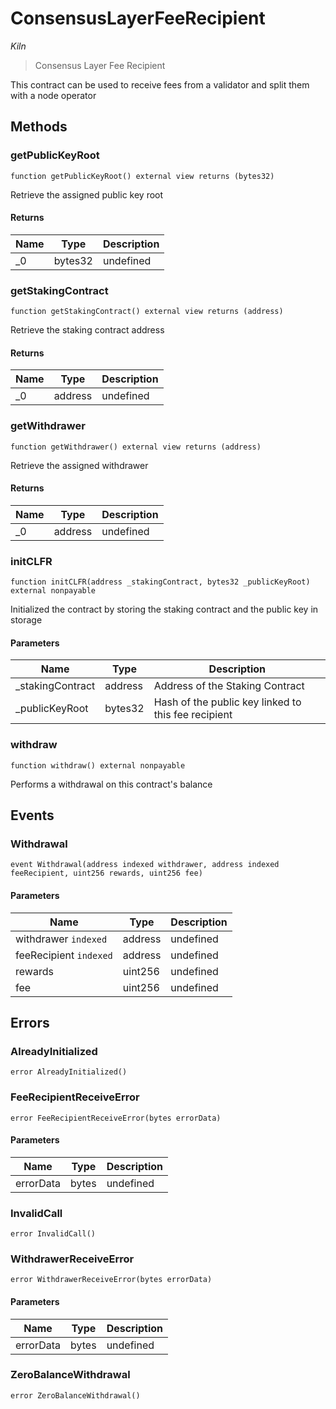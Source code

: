 # ConsensusLayerFeeRecipient

*Kiln*

> Consensus Layer Fee Recipient

This contract can be used to receive fees from a validator and split them with a node operator



## Methods

### getPublicKeyRoot

```solidity
function getPublicKeyRoot() external view returns (bytes32)
```

Retrieve the assigned public key root




#### Returns

| Name | Type | Description |
|---|---|---|
| _0 | bytes32 | undefined |

### getStakingContract

```solidity
function getStakingContract() external view returns (address)
```

Retrieve the staking contract address




#### Returns

| Name | Type | Description |
|---|---|---|
| _0 | address | undefined |

### getWithdrawer

```solidity
function getWithdrawer() external view returns (address)
```

Retrieve the assigned withdrawer




#### Returns

| Name | Type | Description |
|---|---|---|
| _0 | address | undefined |

### initCLFR

```solidity
function initCLFR(address _stakingContract, bytes32 _publicKeyRoot) external nonpayable
```

Initialized the contract by storing the staking contract and the public key in storage



#### Parameters

| Name | Type | Description |
|---|---|---|
| _stakingContract | address | Address of the Staking Contract |
| _publicKeyRoot | bytes32 | Hash of the public key linked to this fee recipient |

### withdraw

```solidity
function withdraw() external nonpayable
```

Performs a withdrawal on this contract&#39;s balance






## Events

### Withdrawal

```solidity
event Withdrawal(address indexed withdrawer, address indexed feeRecipient, uint256 rewards, uint256 fee)
```





#### Parameters

| Name | Type | Description |
|---|---|---|
| withdrawer `indexed` | address | undefined |
| feeRecipient `indexed` | address | undefined |
| rewards  | uint256 | undefined |
| fee  | uint256 | undefined |



## Errors

### AlreadyInitialized

```solidity
error AlreadyInitialized()
```






### FeeRecipientReceiveError

```solidity
error FeeRecipientReceiveError(bytes errorData)
```





#### Parameters

| Name | Type | Description |
|---|---|---|
| errorData | bytes | undefined |

### InvalidCall

```solidity
error InvalidCall()
```






### WithdrawerReceiveError

```solidity
error WithdrawerReceiveError(bytes errorData)
```





#### Parameters

| Name | Type | Description |
|---|---|---|
| errorData | bytes | undefined |

### ZeroBalanceWithdrawal

```solidity
error ZeroBalanceWithdrawal()
```







